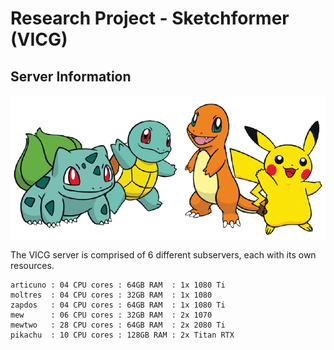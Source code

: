 # Research Project - Sketchformer (VICG)
## Server Information

![Pokemons](images/pokemons.png)

The VICG server is comprised of 6 different subservers, each with its own resources.

```
articuno : 04 CPU cores : 64GB RAM  : 1x 1080 Ti
moltres  : 04 CPU cores : 32GB RAM  : 1x 1080
zapdos   : 04 CPU cores : 64GB RAM  : 1x 1080 Ti
mew      : 06 CPU cores : 32GB RAM  : 2x 1070
mewtwo   : 28 CPU cores : 64GB RAM  : 2x 2080 Ti
pikachu  : 10 CPU cores : 128GB RAM : 2x Titan RTX
```

